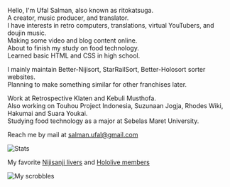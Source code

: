 Hello, I'm Ufal Salman, also known as ritokatsuga.<br>
A creator, music producer, and translator.<br>
I have interests in retro computers, translations, virtual YouTubers, and doujin music.<br>
Making some video and blog content online.<br>
About to finish my study on food technology.<br>
Learned basic HTML and CSS in high school.

I mainly maintain Better-Nijisort, StarRailSort, Better-Holosort sorter websites.<br>
Planning to make something similar for other franchises later.

Work at Retrospective Klaten and Kebuli Musthofa.<br>
Also working on Touhou Project Indonesia, Suzunaan Jogja, Rhodes Wiki, Hakumai and Suara Youkai.<br>
Studying food technology as a major at Sebelas Maret University.

Reach me by mail at salman.ufal@gmail.com

![Stats](https://github-readme-stats.vercel.app/api?username=ritokatsuga&theme=dark&show_icons=true)

My favorite [Nijisanji livers](https://better-nijisort.pages.dev/?D4RgbAHAnAzArABjGBqbChOAmGZjYIhEmpkgjbbGFVHHEkWEMItWH0XleulvcKjakIG9OjPkWr0mjaakqcJ5FosHzZZdjTnkGG7mMWkj3ERtWkJh2UKPqHJ4-y5km7+1PeOnm+1yczgIyWvpCMgZylKwOTr7MPsGeXhGiko7uVGY5qbRZkQYBPBbZJnGu9nQCqV60qW6i9CLJSaHMSm7hAU1JXvpB0Ul9tcWKHFTApEA) and [Hololive members](https://better-holosort.pages.dev/id?IwNgnAzATGUAxhFUAfaAWA7FTK7-2WDmGOJPOGX2PlJOvgrJbmoKo+ZIroe5ZM2pWvR4E2NCsPHkJ9ESJpiGLBVInz1Zcfyj6F2gRyWb9RUlDxkgA)

![My scrobbles](https://lastfm-recently-played.vercel.app/api?user=ufalsalman)

<!---
ritokatsuga/ritokatsuga is a ✨ special ✨ repository because its `README.md` (this file) appears on your GitHub profile.
You can click the Preview link to take a look at your changes.
--->
